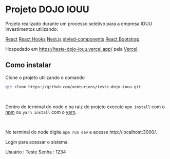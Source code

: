 # Projeto DOJO IOUU

Projeto realizado durante um processo seletivo para a empresa IOUU Investimentos utilizando:

[React](https://pt-br.reactjs.org/)
[React Hooks](https://pt-br.reactjs.org/docs/hooks-intro.html)
[Next.js](https://nextjs.org/)
[styled-components](https://styled-components.com)
[React Bootstrap](https://react-bootstrap.github.io)

Hospedado em https://teste-dojo-iouu.vercel.app/ pela [Vercel](https://vercel.com/).

## Como instalar

Clone o projeto utilizando o comando

```bash
git clone https://github.com/venturions/teste-dojo-iouu.git
```

<br>

Dentro do terminal do node e na raiz do projeto execute `npm install` com o [npm](https://www.npmjs.com/) ou `yarn install` com o [yarn](https://yarnpkg.com).

<br>

No terminal do node digite `npm run dev` e acesse http://localhost:3000/.

Login para acessar o sistema.

Usuário : Teste
Senha : 1234
